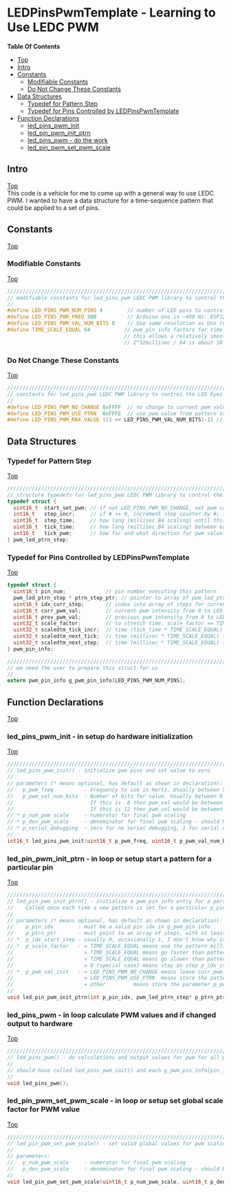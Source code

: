 # LEDPinsPwmTemplate - Learning to Use LEDC PWM

**Table Of Contents**
* [Top](#ledpinspwmtemplate-\--learning-to-use-ledc-pwm "Top")
* [Intro](#intro "Intro")
* [Constants](#constants "Constants")
  * [Modifiable Constants](#modifiable-constants "Modifiable Constants")
  * [Do Not Change These Constants](#do-not-change-these-constants "Do Not Change These Constants")
* [Data Structures](#data-structures "Data Structures")
  * [Typedef for Pattern Step](#typedef-for-pattern-step "Typedef for Pattern Step")
  * [Typedef for Pins Controlled by LEDPinsPwmTemplate](#typedef-for-pins-controlled-by-ledpinspwmtemplate "Typedef for Pins Controlled by LEDPinsPwmTemplate")
* [Function Declarations](#function-declarations "Function Declarations")
  * [led_pins_pwm_init](#led_pins_pwm_init "led_pins_pwm_init")
  * [led_pin_pwm_init_ptrn](#led_pin_pwm_init_ptrn "led_pin_pwm_init_ptrn")
  * [led_pins_pwm - do the work](#led_pins_pwm-\--do-the-work "led_pins_pwm - do the work")
  * [led_pin_pwm_set_pwm_scale](#led_pin_pwm_set_pwm_scale "led_pin_pwm_set_pwm_scale")

## Intro
[Top](#ledpinspwmtemplate-\--learning-to-use-ledc-pwm "Top")<br>
This code is a vehicle for me to come up  with a general way to use LEDC PWM. I wanted to have a data structure for a time-sequence pattern that could be applied to a set of pins.

## Constants
[Top](#ledpinspwmtemplate-\--learning-to-use-ledc-pwm "Top")<br>

### Modifiable Constants
[Top](#ledpinspwmtemplate-\--learning-to-use-ledc-pwm "Top")<br>
```C
/////////////////////////////////////////////////////////////////////////////////////////////////////////
// modifiable constants for led_pins_pwm LEDC PWM library to control the LED Eyes of the Banjo Players
//
#define LED_PINS_PWM_NUM_PINS 4        // number of LED pins to control
#define LED_PINS_PWM_FREQ 500          // Arduino Uno is ~490 Hz. ESP32 example uses 5,000Hz
#define LED_PINS_PWM_VAL_NUM_BITS 8    // Use same resolution as Uno (8 bits, 0-255) but ESP32 can go up to 16 bits (some versions less)
#define TIME_SCALE_EQUAL 64           // pwm_pin_info factors for time_ entries: millisec = (time_<whatever> / TIME_SCALE_EQUAL)
                                      // this allows a relatively smooth scaling of time by setting
                                      // 2^32millisec / 64 is about 18 hours, so that will exceed any gig time for the banjo players
```

### Do Not Change These Constants
[Top](#ledpinspwmtemplate-\--learning-to-use-ledc-pwm "Top")<br>
```C
/////////////////////////////////////////////////////////////////////////////////////////////////////////
// constants for led_pins_pwm LEDC PWM library to control the LED Eyes of the Banjo Players
//
#define LED_PINS_PWM_NO_CHANGE 0xFFFF  // no change to current pwm value when init pattern (.start_set_pwm or init function)
#define LED_PINS_PWM_USE_PTRN  0xFFFE  // use pwm value from pattern step when init pattern (init function only)
#define LED_PINS_PWM_MAX_VALUE ((1 << LED_PINS_PWM_VAL_NUM_BITS)-1) // max pwm value (255 if LED_PINS_PWM_VAL_NUM_BITS is 8)
```

## Data Structures

### Typedef for Pattern Step
[Top](#ledpinspwmtemplate-\--learning-to-use-ledc-pwm "Top")<br>
```C
/////////////////////////////////////////////////////////////////////////////////////////////////////////
// structure typedefs for led_pins_pwm LEDC PWM library to control the LED Eyes of the Banjo Players
typedef struct {
  uint16_t  start_set_pwm; // if not LED_PINS_PWM_NO_CHANGE, set pwm value to this
  int16_t   step_incr;     // if # >= 0, increment step counter by #; if # < 0 go to step "-# - 1"
  uint16_t  step_time;     // how long (millisec B4 scaling) until this step is complete
  uint16_t  tick_time;     // how long (millisec B4 scaling) between each tick
  int16_t   tick_pwm;      // how far and what direction for pwm value each tick_time
} pwm_led_ptrn_step;
```

### Typedef for Pins Controlled by LEDPinsPwmTemplate
[Top](#ledpinspwmtemplate-\--learning-to-use-ledc-pwm "Top")<br>
```C
typedef struct {
  uint16_t pin_num;             // pin number executing this pattern
  pwm_led_ptrn_step * ptrn_step_ptr; // pointer to array of pwm_led_ptrn_step (steps)
  uint16_t idx_curr_step;       // index into array of steps for current step
  uint16_t curr_pwm_val;        // current pwm intensity from 0 to LED_PINS_PWM_MAX_VALUE
  uint16_t prev_pwm_val;        // previous pwm intensity from 0 to LED_PINS_PWM_MAX_VALUE
  uint32_t scale_factor;        // to stretch time. scale_factor == TIME_SCALE_EQUAL means no stretch
  uint32_t scaledtm_tick_incr;  // time (tick_time * TIME_SCALE_EQUAL) to increment scaledtm_next_tick
  uint32_t scaledtm_next_tick;  // time (millisec * TIME_SCALE_EQUAL) to start next tick
  uint32_t scaledtm_next_step;  // time (millisec * TIME_SCALE_EQUAL) to go to next step
} pwm_pin_info;

/////////////////////////////////////////////////////////////////////////////////////////////////////////
// we need the user to prepare this struct for us
//
extern pwm_pin_info g_pwm_pin_info[LED_PINS_PWM_NUM_PINS];
```

## Function Declarations
[Top](#ledpinspwmtemplate-\--learning-to-use-ledc-pwm "Top")<br>

### led_pins_pwm_init - in setup do hardware initialization
[Top](#ledpinspwmtemplate-\--learning-to-use-ledc-pwm "Top")<br>
```C
/////////////////////////////////////////////////////////////////////////////////////////////////////////
// led_pins_pwm_init() - initialize pwm pins and set value to zero
//
// parameters (* means optional, has default as shown in declaration):
//   p_pwm_freq          - Frequency to use in Hertz. Usually between 500 and 5,000
//   p_pwm_val_num_bits  - Number of bits for value. Usually between 8 and 14
//                         If this is  8 then pwm_val would be between 0 and 255
//                         If this is 12 then pwm_val would be between 0 and 4095
// * p_num_pwm_scale     - numerator for final pwm scaling
// * p_den_pwm_scale     - denominator for final pwm scaling - should NOT be zero
// * p_serial_debugging  - zero for no serial debugging, 1 for serial debugging
//
int16_t led_pins_pwm_init(uint16_t p_pwm_freq, uint16_t p_pwm_val_num_bits, uint16_t p_num_pwm_scale = 1, uint16_t p_den_pwm_scale = 1, uint16_t p_serial_debugging = 0);
```

### led_pin_pwm_init_ptrn - in loop or setup start a pattern for a particular pin
[Top](#ledpinspwmtemplate-\--learning-to-use-ledc-pwm "Top")<br>
```C
/////////////////////////////////////////////////////////////////////////////////////////////////////////
// led_pin_pwm_init_ptrn() - initialize a pwm_pin_info entry for a particular pattern
//    Called once each time a new pattern is set for a particular p_pin_idx in g_pwm_pin_info
//
// parameters (* means optional, has default as shown in declaration):
//    p_pin_idx        - must be a valid pin idx in g_pwm_pin_info
//    p_ptrn_ptr       - must point to an array of steps, with at least (1+p_idx_start_step) steps in the array
// *  p_idx_start_step - usually 0, occasionally 1, I don't know why it would be > 1
// *  p_scale_factor   - = TIME_SCALE_EQUAL means use the pattern millisec counts as-is
//                       > TIME_SCALE_EQUAL means go faster than pattern by factor (p_scale_factor/TIME_SCALE_EQUAL)
//                       < TIME_SCALE_EQUAL means go slower than pattern by factor (p_scale_factor/TIME_SCALE_EQUAL)
//                       = 0 (special case) means stay on step p_idx_start_step forever and never tick
// *  p_pwm_val_init   - = LED_PINS_PWM_NO_CHANGE means leave curr_pwm_val alone, do not change it from current value
//                       = LED_PINS_PWM_USE_PTRN  means store the pattern start_set_pwm into curr_pwm_val
//                       = other         means store the parameter p_pwm_val_init into curr_pwm_val
//
void led_pin_pwm_init_ptrn(int p_pin_idx, pwm_led_ptrn_step* p_ptrn_ptr, uint16_t p_idx_start_step = 0, uint32_t p_scale_factor=TIME_SCALE_EQUAL, uint16_t p_pwm_val_init=LED_PINS_PWM_USE_PTRN);
```

### led_pins_pwm - in loop calculate PWM values and if changed output to hardware
[Top](#ledpinspwmtemplate-\--learning-to-use-ledc-pwm "Top")<br>
```C
/////////////////////////////////////////////////////////////////////////////////////////////////////////
// led_pins_pwm() - do calculations and output values for pwm for all pins based on g_pwm_pin_info
//
// should have called led_pins_pwm_init() and each g_pwm_pin_info[pin_idx] should have called led_pin_pwm_init_ptrn()
//
void led_pins_pwm();
```

### led_pin_pwm_set_pwm_scale - in loop or setup set global scale factor for PWM value 
[Top](#ledpinspwmtemplate-\--learning-to-use-ledc-pwm "Top")<br>
```C
/////////////////////////////////////////////////////////////////////////////////////////////////////////
// led_pin_pwm_set_pwm_scale() - set valid global values for pwm scaling during operation
//
// parameters:
//   p_num_pwm_scale     - numerator for final pwm scaling
//   p_den_pwm_scale     - denominator for final pwm scaling - should NOT be zero
//
void led_pin_pwm_set_pwm_scale(uint16_t p_num_pwm_scale, uint16_t p_den_pwm_scale);
```

